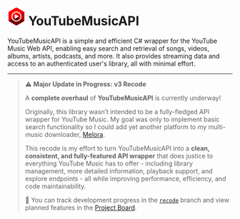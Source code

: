 # <img src="https://github.com/IcySnex/YouTubeMusicAPI/blob/main/icon.png" alt="YouTube Music Icon" width="40" height="40"> YouTubeMusicAPI

YouTubeMusicAPI is a simple and efficient C# wrapper for the YouTube Music Web API, enabling easy search and retrieval of songs, videos, albums, artists, podcasts, and more. It also provides streaming data and access to an authenticated user's library, all with minimal effort.

---

> ⚠️ **Major Update in Progress: v3 Recode**
> 
> A **complete overhaul** of **YouTubeMusicAPI** is currently underway!
> 
> Originally, this library wasn’t intended to be a fully-fledged API wrapper for YouTube Music. My goal was only to implement basic search functionality so I could add yet another platform to my multi-music downloader, [Melora](https://github.com/IcySnex/Melora).
> 
> This recode is my effort to turn YouTubeMusicAPI into a **clean, consistent, and fully-featured API wrapper** that does justice to everything YouTube Music has to offer - including library management, more detailed information, playback support, and explore endpoints - all while improving performance, efficiency, and code maintainability.
> 
> 📌 You can track development progress in the [`recode`](https://github.com/IcySnex/YouTubeMusicAPI/tree/recode) branch and view planned features in the [Project Board](https://github.com/users/IcySnex/projects/1).
